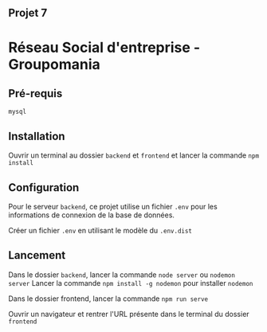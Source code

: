 ## Projet 7
# Réseau Social d'entreprise - Groupomania

## Pré-requis

`mysql`

## Installation

Ouvrir un terminal au dossier `backend` et `frontend` et lancer la commande `npm install`

## Configuration

Pour le serveur `backend`, ce projet utilise un fichier `.env` pour les informations de connexion de la base de données.

Créer un fichier `.env` en utilisant le modèle du `.env.dist`

## Lancement

Dans le dossier `backend`, lancer la commande `node server` ou `nodemon server`
Lancer la commande `npm install -g nodemon` pour installer `nodemon`

Dans le dossier frontend, lancer la commande `npm run serve`

Ouvrir un navigateur et rentrer l'URL présente dans le terminal du dossier `frontend`
